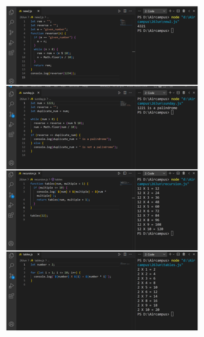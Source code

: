 <img src = "images/new.png" alt = "image">

<img src = "images/Palindrome.png" alt = "image">

<img src = "images/recur_tables.png" alt = "image">

<img src = "images/tables.png" alt = "image">
